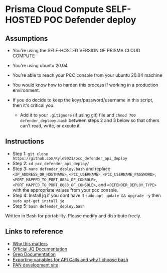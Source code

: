 # Prisma Cloud Compute SELF-HOSTED POC Defender deploy
## Assumptions

* You're using the SELF-HOSTED VERSION OF PRISMA CLOUD COMPUTE
* You're using ubuntu 20.04
* You're able to reach your PCC console from your ubuntu 20.04 machine
* You would know how to harden this process if working in a production environment.
* If you do decide to keep the keys/password/username in this script, then it's critical you:
  
   * Add it to your `.gitignore` (if using git) file and `chmod 700 defender_deplooy.bash` between steps 2 and 3 below so that others can't read, write, or excute it.

## Instructions
* Step 1: `git clone https://github.com/Kyle9021/pcc_defender_api_deploy`
* Step 2: `cd pcc_defender_api_deploy/`
* Step 3: `nano defender_deploy.bash` and replace `<IP_ADDRESS_OR_HOSTNAME>`, `<PCC_USERNAME>`, `<PCC_USERNAME_PASSWORD>`, `<PORT_MAPPED_TO_PORT_8084_OF_CONSOLE>`, `<PORT_MAPPED_TO_PORT_8083_OF_CONSOLE>`, and `<DEFENDER_DEPLOY_TYPE>` with the appropriate values from your pcc console.
* Step 4: Install jq if you dont have it `sudo apt update && upgrade -y` then `sudo apt-get install jq`
* Step 5: `bash defender_deploy.bash`

Written in Bash for portability. Please modify and distribute freely.

## Links to reference

* [Why this matters](https://www.softwareone.com/en/blog/all-articles/2020/11/24/oracle-java-licensing)
* [Official JQ Documentation](https://stedolan.github.io/jq/manual/)
* [Grep Documentation](https://www.gnu.org/software/grep/manual/grep.html)
* [Exporting variables for API Calls and why I choose bash](https://apiacademy.co/2019/10/devops-rest-api-execution-through-bash-shell-scripting/)
* [PAN development site](https://prisma.pan.dev/)

